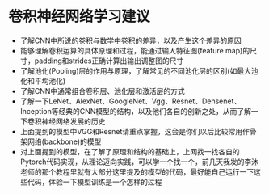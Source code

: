 # 卷积神经网络学习建议

+ 了解CNN中所说的卷积与数学中卷积的差异，以及产生这个差异的原因
+ 能够理解卷积运算的具体原理和过程，能通过输入特征图(feature map)的尺寸，padding和strides正确计算出输出调整图的尺寸
+ 了解池化(Pooling)层的作用与原理，了解常见的不同池化层的区别(如最大池化和平均池化)
+ 了解CNN中通常组合卷积层、池化层和激活层的方式
+ 了解一下LeNet、AlexNet、GoogleNet、Vgg、Resnet、Densenet、Inception等经典的CNN模型的结构，以及他们各自的创新之处，从而了解一下卷积神经网络发展的历史
+ 上面提到的模型中VGG和Resnet请重点掌握，这会是你们以后比较常用作骨架网络(backbone)的模型
+ 对上面提到的模型，在了解了原理和结构的基础上，上网找一找各自的Pytorch代码实现，从理论迈向实践，可以学一个找一个，前几天我发的李沐老师的那个教程里就有大部分这里提及的模型的代码，最好能自己运行一下这些代码，体验一下模型训练是一个怎样的过程
